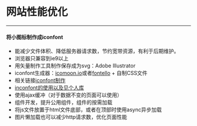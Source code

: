# 网站性能优化
---
#### 将小图标制作成iconfont
* 能减少文件体积、降低服务器请求数，节约宽带资源，有利于后期维护。
* 浏览器只兼容到ie9以上
* 用矢量制作工具制作保存成为svg：Adobe Illustrator
* iconfont生成器：[icomoon.io](https://icomoon.io/)或者[fontello](http://fontello.com/) + 自制CSS文件
* 相关链接[iconfont制作](http://www.uisdc.com/4-icon-font-production-method)
* [inconfont的使用以及见个人库](https://www.cnblogs.com/camille666/p/iconfont.html)
* 使用ajax缓冲（对于数据不变的页面可以使用）
* 组件开发，提升公用组件，组件的按需加载
* 将js文件放置于html文件底部，或者在顶部时使用async异步加载
* 图片懒加载也可以减少http请求数，优化页面性能